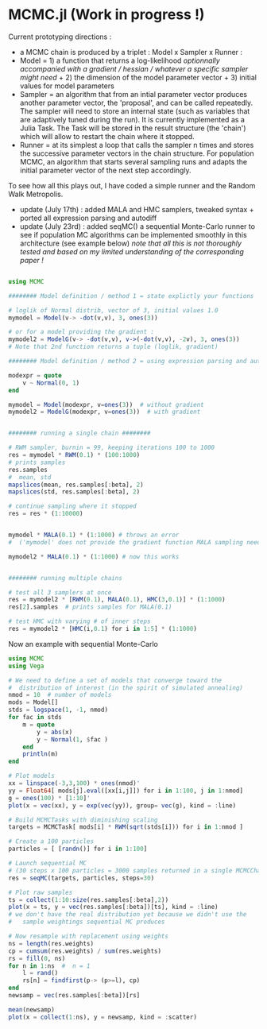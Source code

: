 MCMC.jl  (Work in progress  !)
=======


Current prototyping directions : 

   - a MCMC chain is produced by a triplet : Model x Sampler x Runner :
   - Model = 1) a function that returns a log-likelihood _optionnally accompanied with a gradient / hessian / whatever a specific sampler might need_ + 2) the dimension of the model parameter vector + 3) initial values for model parameters
   - Sampler = an algorithm that from an intial parameter vector produces another parameter vector, the 'proposal', and can be called repeatedly. The sampler will need to store an internal state (such as variables that are adaptively tuned during the run). It is currently implemented as a Julia Task. The Task will be stored in the result structure (the 'chain') which will allow to restart the chain where it stopped.
   - Runner = at its simplest a loop that calls the sampler n times and stores the successive parameter vectors in the chain structure. For population MCMC, an algorithm that starts several sampling runs and adapts the initial parameter vector of the next step accordingly.


To see how all this plays out, I have coded a simple runner and the Random Walk Metropolis.

- update (July 17th) : added MALA and HMC samplers, tweaked syntax + ported all expression parsing and autodiff
- update (July 23rd) : added seqMC() a sequential Monte-Carlo runner to see if population MC algorithms can be implemented smoothly in this architecture (see example below) _note that all this is not thoroughly tested and based on my limited understanding of the corresponding paper !_

```jl

using MCMC

######## Model definition / method 1 = state explictly your functions

# loglik of Normal distrib, vector of 3, initial values 1.0
mymodel = Model(v-> -dot(v,v), 3, ones(3))  

# or for a model providing the gradient : 
mymodel2 = ModelG(v-> -dot(v,v), v->(-dot(v,v), -2v), 3, ones(3))  
# Note that 2nd function returns a tuple (loglik, gradient)

######## Model definition / method 2 = using expression parsing and autodiff

modexpr = quote
	v ~ Normal(0, 1)
end

mymodel = Model(modexpr, v=ones(3))  # without gradient
mymodel2 = ModelG(modexpr, v=ones(3))  # with gradient


######## running a single chain ########

# RWM sampler, burnin = 99, keeping iterations 100 to 1000
res = mymodel * RWM(0.1) * (100:1000)  
# prints samples
res.samples  
#  mean, std
mapslices(mean, res.samples[:beta], 2)
mapslices(std, res.samples[:beta], 2)

# continue sampling where it stopped
res = res * (1:10000)  


mymodel * MALA(0.1) * (1:1000) # throws an error 
#  ('mymodel' does not provide the gradient function MALA sampling needs)

mymodel2 * MALA(0.1) * (1:1000) # now this works


######## running multiple chains

# test all 3 samplers at once
res = mymodel2 * [RWM(0.1), MALA(0.1), HMC(3,0.1)] * (1:1000) 
res[2].samples  # prints samples for MALA(0.1)

# test HMC with varying # of inner steps
res = mymodel2 * [HMC(i,0.1) for i in 1:5] * (1:1000) 

```


Now an example with sequential Monte-Carlo

```jl
using MCMC
using Vega

# We need to define a set of models that converge toward the 
#  distribution of interest (in the spirit of simulated annealing)
nmod = 10  # number of models
mods = Model[]
stds = logspace(1, -1, nmod)
for fac in stds
	m = quote
		y = abs(x)
		y ~ Normal(1, $fac )
	end
	println(m)
end

# Plot models
xx = linspace(-3,3,100) * ones(nmod)' 
yy = Float64[ mods[j].eval([xx[i,j]]) for i in 1:100, j in 1:nmod]
g = ones(100) * [1:10]'  
plot(x = vec(xx), y = exp(vec(yy)), group= vec(g), kind = :line)

# Build MCMCTasks with diminishing scaling
targets = MCMCTask[ mods[i] * RWM(sqrt(stds[i])) for i in 1:nmod ]

# Create a 100 particles
particles = [ [randn()] for i in 1:100]

# Launch sequential MC 
# (30 steps x 100 particles = 3000 samples returned in a single MCMCChain)
res = seqMC(targets, particles, steps=30)  

# Plot raw samples
ts = collect(1:10:size(res.samples[:beta],2))
plot(x = ts, y = vec(res.samples[:beta])[ts], kind = :line)
# we don't have the real distribution yet because we didn't use the 
#   sample weightings sequential MC produces

# Now resample with replacement using weights
ns = length(res.weights)
cp = cumsum(res.weights) / sum(res.weights)
rs = fill(0, ns)
for n in 1:ns  #  n = 1
	l = rand()
	rs[n] = findfirst(p-> (p>=l), cp)
end
newsamp = vec(res.samples[:beta])[rs]

mean(newsamp)
plot(x = collect(1:ns), y = newsamp, kind = :scatter)

```
